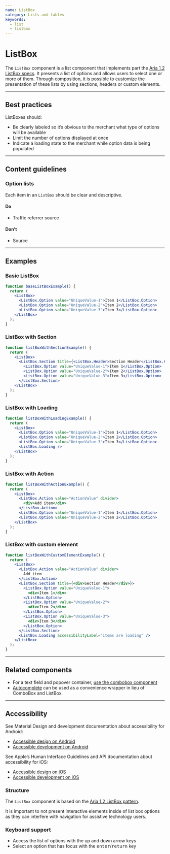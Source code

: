 ```yaml
---
name: ListBox
category: Lists and tables
keywords:
  - list
  - listbox
---
```


# ListBox

The `ListBox` component is a list component that implements part
the [Aria 1.2 ListBox specs](https://www.w3.org/TR/wai-aria-practices-1.2/#Listbox). It presents
a list of options and allows users to select one or more of them. Through composition, it is
possible to customize the presentation of these lists by using sections, headers or custom elements.

---

## Best practices

ListBoxes should:

- Be clearly labeled so it’s obvious to the merchant what type of options will be available
- Limit the number of options displayed at once
- Indicate a loading state to the merchant while option data is being populated

---

## Content guidelines

### Option lists

Each item in an `ListBox` should be clear and descriptive.

<!-- usagelist -->

#### Do

- Traffic referrer source

#### Don’t

- Source

<!-- end -->

---

## Examples

### Basic ListBox

```jsx
function baseListBoxExample() {
  return (
    <ListBox>
      <ListBox.Option value="UniqueValue-1">Item 1</ListBox.Option>
      <ListBox.Option value="UniqueValue-2">Item 2</ListBox.Option>
      <ListBox.Option value="UniqueValue-3">Item 3</ListBox.Option>
    </ListBox>
  );
}
```

### ListBox with Section

```jsx
function listBoxWithSectionExample() {
  return (
    <ListBox>
      <ListBox.Section title={<ListBox.Header>Section Header</ListBox.Header>}>
        <ListBox.Option value="UniqueValue-1">Item 1</ListBox.Option>
        <ListBox.Option value="UniqueValue-2">Item 2</ListBox.Option>
        <ListBox.Option value="UniqueValue-3">Item 3</ListBox.Option>
      </ListBox.Section>
    </ListBox>
  );
}
```

### ListBox with Loading

```jsx
function listBoxWithLoadingExample() {
  return (
    <ListBox>
      <ListBox.Option value="UniqueValue-1">Item 1</ListBox.Option>
      <ListBox.Option value="UniqueValue-2">Item 2</ListBox.Option>
      <ListBox.Option value="UniqueValue-3">Item 3</ListBox.Option>
      <ListBox.Loading />
    </ListBox>
  );
}
```

### ListBox with Action

```jsx
function listBoxWithActionExample() {
  return (
    <ListBox>
      <ListBox.Action value="ActionValue" divider>
        <div>Add item</div>
      </ListBox.Action>
      <ListBox.Option value="UniqueValue-1">Item 1</ListBox.Option>
      <ListBox.Option value="UniqueValue-2">Item 2</ListBox.Option>
    </ListBox>
  );
}
```

### ListBox with custom element

```jsx
function listBoxWithCustomElementExample() {
  return (
    <ListBox>
      <ListBox.Action value="ActionValue" divider>
        Add item
      </ListBox.Action>
      <ListBox.Section title={<div>Section Header</div>}>
        <ListBox.Option value="UniqueValue-1">
          <div>Item 1</div>
        </ListBox.Option>
        <ListBox.Option value="UniqueValue-2">
          <div>Item 2</div>
        </ListBox.Option>
        <ListBox.Option value="UniqueValue-3">
          <div>Item 3</div>
        </ListBox.Option>
      </ListBox.Section>
      <ListBox.Loading accessibilityLabel="items are loading" />
    </ListBox>
  );
}
```

---

## Related components

- For a text field and popover container, [use the combobox component](https://polaris.shopify.com/components/forms/combobox)
- [Autocomplete](https://polaris.shopify.com/components/forms/autocomplete) can be used as a convenience wrapper in lieu of ComboBox and ListBox.

---

## Accessibility

<!-- content-for: android -->

See Material Design and development documentation about accessibility for Android:

- [Accessible design on Android](https://material.io/design/usability/accessibility.html)
- [Accessible development on Android](https://developer.android.com/guide/topics/ui/accessibility/)

<!-- /content-for -->

<!-- content-for: ios -->

See Apple’s Human Interface Guidelines and API documentation about accessibility for iOS:

- [Accessible design on iOS](https://developer.apple.com/design/human-interface-guidelines/ios/app-architecture/accessibility/)
- [Accessible development on iOS](https://developer.apple.com/accessibility/ios/)

<!-- /content-for -->

<!-- content-for: web -->

### Structure

The `ListBox` component is based on the [Aria 1.2 ListBox pattern](https://www.w3.org/TR/wai-aria-practices-1.2/#Listbox).

It is important to not present interactive elements inside of list box options as they can interfere with navigation
for assistive technology users.

### Keyboard support

- Access the list of options with the up and down arrow keys
- Select an option that has focus with the <kbd>enter</kbd>/<kbd>return</kbd> key

<!-- /content-for -->
